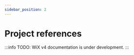 ```yaml
---
sidebar_position: 2
---
```


# Project references

:::info
TODO: WiX v4 documentation is under development.
:::

